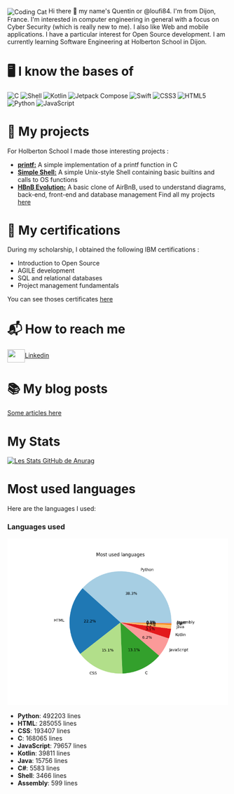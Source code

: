 <img align="center" alt="Coding Cat" width="1000" src="https://media0.giphy.com/media/v1.Y2lkPTc5MGI3NjExdWg5c3ZpZXRxaWF0dHBydDkweWMycDU5ZDd1cGkycG1wbWF2aTV0MiZlcD12MV9pbnRlcm5hbF9naWZfYnlfaWQmY3Q9Zw/FcqKy4Kj7XOK0hCW4g/giphy.gif">
Hi there 👋 my name's Quentin or @loufi84. I'm from Dijon, France.
I'm interested in computer engineering in general with a focus on Cyber Security (which is really new to me). I also like Web and mobile applications.
I have a particular interest for Open Source development.
I am currently learning Software Engineering at Holberton School in Dijon.

# 🖥️ I know the bases of
![C](https://img.shields.io/badge/C-A8B9CC?style=flat&logo=c&logoColor=white)
![Shell](https://img.shields.io/badge/Shell-89E051?style=flat&logo=gnubash&logoColor=white)
![Kotlin](https://img.shields.io/badge/Kotlin-7F52FF?style=flat&logo=kotlin&logoColor=white)
![Jetpack Compose](https://img.shields.io/badge/Jetpack_Compose-03DAC5?style=flat&logo=jetpack&logoColor=black)
![Swift](https://img.shields.io/badge/Swift-F05138?style=flat&logo=swift&logoColor=white)
![CSS3](https://img.shields.io/badge/CSS3-1572B6?style=flat&logo=css3&logoColor=white)
![HTML5](https://img.shields.io/badge/HTML5-E34F26?style=flat&logo=html5&logoColor=white)
![Python](https://img.shields.io/badge/Python-3776AB?style=flat&logo=python&logoColor=white)
![JavaScript](https://img.shields.io/badge/JavaScript-F7DF1E?style=flat&logo=javascript&logoColor=black)

# 🚀 My projects
For Holberton School I made those interesting projects :
- <a href="https://github.com/loufi84/holbertonschool-printf" target="blank"><strong>printf:</a></strong> A simple implementation of a printf function in C
- <a href="https://github.com/loufi84/holbertonschool-simple_shell" target="blank"><strong>Simple Shell:</a></strong> A simple Unix-style Shell containing basic builtins and calls to OS functions
- <a href="https://github.com/loufi84/holbertonschool-hbnb" target="blank"><strong>HBnB Evolution:</a></strong> A basic clone of AirBnB, used to understand diagrams, back-end, front-end and database management
Find all my projects <a href="https://github.com/loufi84?tab=repositories" target="blank">here</a>

# 🏅 My certifications
During my scholarship, I obtained the following IBM certifications :
- Introduction to Open Source
- AGILE development
- SQL and relational databases
- Project management fundamentals

You can see thoses certificates <a href="https://github.com/loufi84/holbertonschool-france-certificates-ibm" target="blank">here</a>

# 📬 How to reach me
<a href="https://www.linkedin.com/in/quentin-lataste-b5a359193/" target="blank"><img align="center" src="https://cdn.jsdelivr.net/npm/simple-icons@3.0.1/icons/linkedin.svg" alt="" height="30" width="40" />Linkedin</a>

<h1>📚 My blog posts</h1>
<a href="https://medium.com/@quentin.lataste" target="blank"><p>Some articles here</p></a>

# My Stats
[![Les Stats GitHub de Anurag](https://github-readme-stats.vercel.app/api?username=loufi84&show_icons=true&theme=tokyonight)](https://github.com/anuraghazra/github-readme-stats)

# Most used languages
Here are the languages I used:
### Languages used

![Languages used](languages.png)

- **Python**: 492203 lines
- **HTML**: 285055 lines
- **CSS**: 193407 lines
- **C**: 168065 lines
- **JavaScript**: 79657 lines
- **Kotlin**: 39811 lines
- **Java**: 15756 lines
- **C#**: 5583 lines
- **Shell**: 3466 lines
- **Assembly**: 599 lines
<!-- LANGUAGES -->
<!---
loufi84/loufi84 is a ✨ special ✨ repository because its `README.md` (this file) appears on your GitHub profile.
You can click the Preview link to take a look at your changes.
--->
